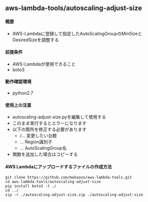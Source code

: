 aws-lambda-tools/autoscaling-adjust-size
------------

#### 概要

* AWS-Lambdaに登録して指定したAutoScalingGroupのMinSizeとDesiredSizeを調整する

#### 前提条件

* AWS-Lambdaが使用できること
* boto3

#### 動作確認環境

* python2.7

#### 使用上の注意

* autoscaling-adjust-size.pyを編集して使用する
* このまま実行するとエラーになります
* 以下の箇所を修正する必要があります
	* <VAL1>/<VAL2>... 変更したい台数
	* <Region>... Region識別子
	* <AutoScalingGroup>... AutoScalingGroup名
* 関数を追加した場合はコピーする

#### AWS Lambdaにアップロードするファイルの作成方法

```
git clone https://github.com/makaaso/aws-lambda-tools.git
cd aws-lambda-tools/autoscaling-adjust-size
pip install boto3 -t ./
cd ../
zip -r ./autoscaling-adjust-size.zip ./autoscaling-adjust-size
```

